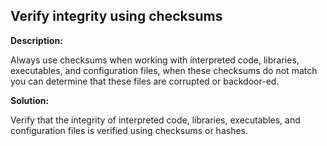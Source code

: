 
Verify integrity using checksums
-------

**Description:**

Always use checksums when working with interpreted code, libraries, executables, 
and configuration files, when these checksums do not match you can determine that 
these files are corrupted or backdoor-ed.


**Solution:**

Verify that the integrity of interpreted code, libraries, executables, and configuration
files is verified using checksums or hashes.
